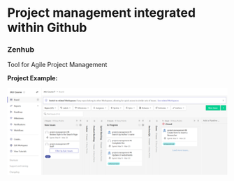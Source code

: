 # Project management integrated within Github

### Zenhub

Tool for Agile Project Management

**Project Example:**

![Example of Project Management in Zenhub tool](/wiki/project-management/zenhub-example.png)
